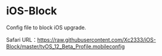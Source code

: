 # iOS-Block

Config file to block iOS upgrade.

Safari URL：https://raw.githubusercontent.com/Xc2333/iOS-Block/master/tvOS_12_Beta_Profile.mobileconfig
